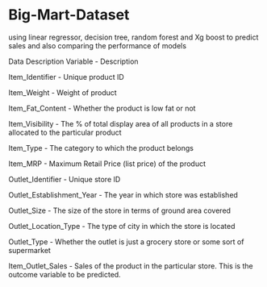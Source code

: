 # Big-Mart-Dataset
using linear regressor, decision tree, random forest and Xg boost to predict sales and also comparing the performance of models

Data Description
Variable - Description

Item_Identifier - Unique product ID

Item_Weight - Weight of product

Item_Fat_Content - Whether the product is low fat or not

Item_Visibility - The % of total display area of all products in a store allocated to the particular product

Item_Type - The category to which the product belongs

Item_MRP - Maximum Retail Price (list price) of the product

Outlet_Identifier - Unique store ID

Outlet_Establishment_Year - The year in which store was established

Outlet_Size - The size of the store in terms of ground area covered

Outlet_Location_Type - The type of city in which the store is located

Outlet_Type - Whether the outlet is just a grocery store or some sort of supermarket

Item_Outlet_Sales - Sales of the product in the particular store. This is the outcome variable to be predicted.

